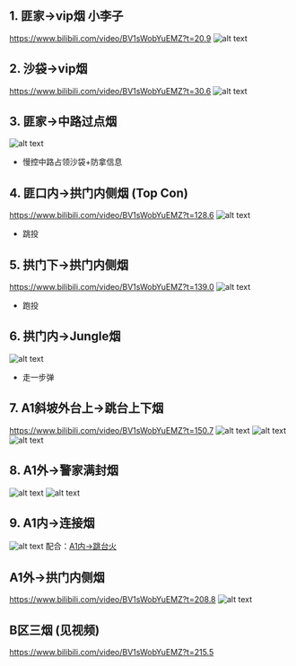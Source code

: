 ## 1. 匪家->vip烟 小李子
https://www.bilibili.com/video/BV1sWobYuEMZ?t=20.9
![alt text](<../../assets/de_mirage T Smoke Grenade/image.png>)

## 2. 沙袋->vip烟
https://www.bilibili.com/video/BV1sWobYuEMZ?t=30.6
![alt text](<../../assets/de_mirage T Smoke Grenade/image-1.png>)


## 3. 匪家->中路过点烟
![alt text](<../../assets/de_mirage T Smoke Grenade/image-2.png>)

- 慢控中路占领沙袋+防拿信息

## 4. 匪口内->拱门内侧烟 (Top Con)
https://www.bilibili.com/video/BV1sWobYuEMZ?t=128.6
![alt text](<../../assets/de_mirage T Smoke Grenade/image-3.png>)
- 跳投

## 5. 拱门下->拱门内侧烟 
https://www.bilibili.com/video/BV1sWobYuEMZ?t=139.0
![alt text](<../../assets/de_mirage T Smoke Grenade/image-4.png>)
- 跑投

## 6. 拱门内->Jungle烟

![alt text](<../../assets/de_mirage T Smoke Grenade/image-5.png>)
- 走一步弹

## 7. A1斜坡外台上->跳台上下烟
https://www.bilibili.com/video/BV1sWobYuEMZ?t=150.7
![alt text](<../../assets/de_mirage T Smoke Grenade/image-6.png>)
![alt text](<../../assets/de_mirage T Smoke Grenade/image-7.png>)
![alt text](<../../assets/de_mirage T Smoke Grenade/image-8.png>)

## 8. A1外->警家满封烟 
![alt text](<../../assets/de_mirage T Smoke Grenade/image-9.png>)
![alt text](<../../assets/de_mirage T Smoke Grenade/image-10.png>)

## 9. A1内->连接烟
![alt text](<../../assets/de_mirage T Smoke Grenade/image-11.png>)
配合：[A1内->跳台火](maps/de_mirage/de_mirage%20T%20Molotov.md?id=a1内-gt跳台火)

## A1外->拱门内侧烟
https://www.bilibili.com/video/BV1sWobYuEMZ?t=208.8
![alt text](<../../assets/de_mirage T Smoke Grenade/image-12.png>)

## B区三烟 (见视频)
https://www.bilibili.com/video/BV1sWobYuEMZ?t=215.5

